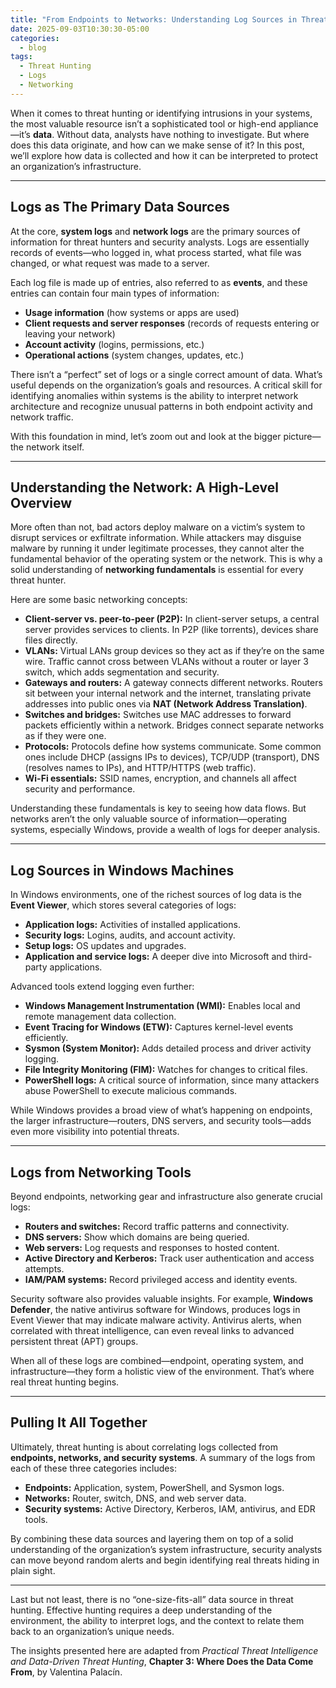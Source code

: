 ```yaml
---
title: "From Endpoints to Networks: Understanding Log Sources in Threat Hunting"
date: 2025-09-03T10:30:30-05:00
categories:
  - blog
tags:
  - Threat Hunting
  - Logs
  - Networking
---
```

When it comes to threat hunting or identifying intrusions in your systems, the most valuable resource isn’t a sophisticated tool or high-end appliance—it’s **data**. Without data, analysts have nothing to investigate. But where does this data originate, and how can we make sense of it? In this post, we’ll explore how data is collected and how it can be interpreted to protect an organization’s infrastructure.  

---

## Logs as The Primary Data Sources

At the core, **system logs** and **network logs** are the primary sources of information for threat hunters and security analysts. Logs are essentially records of events—who logged in, what process started, what file was changed, or what request was made to a server.  

Each log file is made up of entries, also referred to as **events**, and these entries can contain four main types of information:  

- **Usage information** (how systems or apps are used)  
- **Client requests and server responses** (records of requests entering or leaving your network)  
- **Account activity** (logins, permissions, etc.)  
- **Operational actions** (system changes, updates, etc.)  

There isn’t a “perfect” set of logs or a single correct amount of data. What’s useful depends on the organization’s goals and resources. A critical skill for identifying anomalies within systems is the ability to interpret network architecture and recognize unusual patterns in both endpoint activity and network traffic.  

With this foundation in mind, let’s zoom out and look at the bigger picture—the network itself.  

---

## Understanding the Network: A High-Level Overview

More often than not, bad actors deploy malware on a victim’s system to disrupt services or exfiltrate information. While attackers may disguise malware by running it under legitimate processes, they cannot alter the fundamental behavior of the operating system or the network. This is why a solid understanding of **networking fundamentals** is essential for every threat hunter.  

Here are some basic networking concepts:  

- **Client-server vs. peer-to-peer (P2P):** In client-server setups, a central server provides services to clients. In P2P (like torrents), devices share files directly.  
- **VLANs:** Virtual LANs group devices so they act as if they’re on the same wire. Traffic cannot cross between VLANs without a router or layer 3 switch, which adds segmentation and security.  
- **Gateways and routers:** A gateway connects different networks. Routers sit between your internal network and the internet, translating private addresses into public ones via **NAT (Network Address Translation)**.  
- **Switches and bridges:** Switches use MAC addresses to forward packets efficiently within a network. Bridges connect separate networks as if they were one.  
- **Protocols:** Protocols define how systems communicate. Some common ones include DHCP (assigns IPs to devices), TCP/UDP (transport), DNS (resolves names to IPs), and HTTP/HTTPS (web traffic).  
- **Wi-Fi essentials:** SSID names, encryption, and channels all affect security and performance.  

Understanding these fundamentals is key to seeing how data flows. But networks aren’t the only valuable source of information—operating systems, especially Windows, provide a wealth of logs for deeper analysis.  

---

## Log Sources in Windows Machines

In Windows environments, one of the richest sources of log data is the **Event Viewer**, which stores several categories of logs:  

- **Application logs:** Activities of installed applications.  
- **Security logs:** Logins, audits, and account activity.  
- **Setup logs:** OS updates and upgrades.  
- **Application and service logs:** A deeper dive into Microsoft and third-party applications.  

Advanced tools extend logging even further:  

- **Windows Management Instrumentation (WMI):** Enables local and remote management data collection.  
- **Event Tracing for Windows (ETW):** Captures kernel-level events efficiently.  
- **Sysmon (System Monitor):** Adds detailed process and driver activity logging.  
- **File Integrity Monitoring (FIM):** Watches for changes to critical files.  
- **PowerShell logs:** A critical source of information, since many attackers abuse PowerShell to execute malicious commands.  

While Windows provides a broad view of what’s happening on endpoints, the larger infrastructure—routers, DNS servers, and security tools—adds even more visibility into potential threats.  

---

## Logs from Networking Tools

Beyond endpoints, networking gear and infrastructure also generate crucial logs:  

- **Routers and switches:** Record traffic patterns and connectivity.  
- **DNS servers:** Show which domains are being queried.  
- **Web servers:** Log requests and responses to hosted content.  
- **Active Directory and Kerberos:** Track user authentication and access attempts.  
- **IAM/PAM systems:** Record privileged access and identity events.  

Security software also provides valuable insights. For example, **Windows Defender**, the native antivirus software for Windows, produces logs in Event Viewer that may indicate malware activity. Antivirus alerts, when correlated with threat intelligence, can even reveal links to advanced persistent threat (APT) groups.  

When all of these logs are combined—endpoint, operating system, and infrastructure—they form a holistic view of the environment. That’s where real threat hunting begins.  

---

## Pulling It All Together

Ultimately, threat hunting is about correlating logs collected from **endpoints, networks, and security systems**. A summary of the logs from each of these three categories includes:  

- **Endpoints:** Application, system, PowerShell, and Sysmon logs.  
- **Networks:** Router, switch, DNS, and web server data.  
- **Security systems:** Active Directory, Kerberos, IAM, antivirus, and EDR tools.  

By combining these data sources and layering them on top of a solid understanding of the organization’s system infrastructure, security analysts can move beyond random alerts and begin identifying real threats hiding in plain sight.  

---

Last but not least, there is no “one-size-fits-all” data source in threat hunting. Effective hunting requires a deep understanding of the environment, the ability to interpret logs, and the context to relate them back to an organization’s unique needs.  

The insights presented here are adapted from _Practical Threat Intelligence and Data-Driven Threat Hunting_, **Chapter 3: Where Does the Data Come From**, by Valentina Palacín.  
